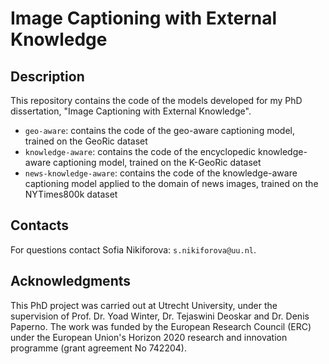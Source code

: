 # Image Captioning with External Knowledge

## Description

This repository contains the code of the models developed for my PhD dissertation, "Image Captioning with External Knowledge". 

- `geo-aware`: contains the code of the geo-aware captioning model, trained on the GeoRic dataset
- `knowledge-aware`: contains the code of the encyclopedic knowledge-aware captioning model, trained on the K-GeoRic dataset
- `news-knowledge-aware`: contains the code of the knowledge-aware captioning model applied to the domain of news images, trained on the NYTimes800k dataset 

## Contacts

For questions contact Sofia Nikiforova: `s.nikiforova@uu.nl`.

## Acknowledgments

This PhD project was carried out at Utrecht University, under the supervision of Prof. Dr. Yoad Winter, Dr. Tejaswini Deoskar and Dr. Denis Paperno. The work was funded by the European Research Council (ERC) under the European Union's Horizon 2020 research and innovation programme (grant agreement No 742204).